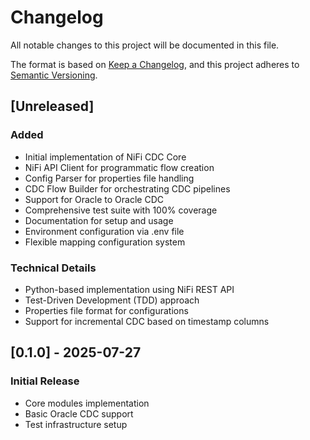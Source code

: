 # Changelog

All notable changes to this project will be documented in this file.

The format is based on [Keep a Changelog](https://keepachangelog.com/en/1.0.0/),
and this project adheres to [Semantic Versioning](https://semver.org/spec/v2.0.0.html).

## [Unreleased]

### Added
- Initial implementation of NiFi CDC Core
- NiFi API Client for programmatic flow creation
- Config Parser for properties file handling
- CDC Flow Builder for orchestrating CDC pipelines
- Support for Oracle to Oracle CDC
- Comprehensive test suite with 100% coverage
- Documentation for setup and usage
- Environment configuration via .env file
- Flexible mapping configuration system

### Technical Details
- Python-based implementation using NiFi REST API
- Test-Driven Development (TDD) approach
- Properties file format for configurations
- Support for incremental CDC based on timestamp columns

## [0.1.0] - 2025-07-27

### Initial Release
- Core modules implementation
- Basic Oracle CDC support
- Test infrastructure setup